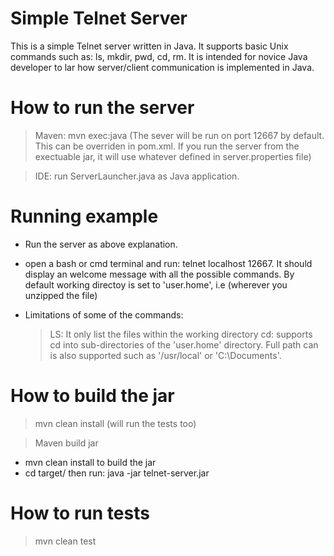 Simple Telnet Server
=====================


This is a simple Telnet server written in Java. It supports basic Unix commands such as: ls, mkdir, pwd, cd, rm. It is intended for novice Java developer to lar how server/client communication is implemented in Java. 


How to run the server
=======================

> Maven: mvn exec:java (The sever will be run on port 12667 by default. This can be overriden in pom.xml. If you run the server from the exectuable jar, it will use whatever defined in server.properties file)


> IDE: run ServerLauncher.java as Java application.


Running example
================

* Run the server as above explanation. 
* open a bash or cmd terminal and run: telnet localhost 12667. It should display an welcome message with all the possible commands. By default working directoy is set to 'user.home', i.e (wherever you unzipped the file)

* Limitations of some of the commands:
   
  > LS: It only list the files within the working directory
  > cd: supports cd into sub-directories of the 'user.home' directory. Full path can is also supported such as '/usr/local' or 'C:\Documents'.

How to build the jar
=====================
> mvn clean install (will run the tests too)

> Maven build jar

  * mvn clean install to build the jar
  * cd target/ then run: java -jar telnet-server.jar



How to run tests
=====================

> mvn clean test
